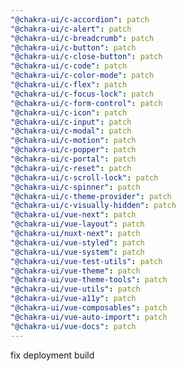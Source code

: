 ```yaml
---
"@chakra-ui/c-accordion": patch
"@chakra-ui/c-alert": patch
"@chakra-ui/c-breadcrumb": patch
"@chakra-ui/c-button": patch
"@chakra-ui/c-close-button": patch
"@chakra-ui/c-code": patch
"@chakra-ui/c-color-mode": patch
"@chakra-ui/c-flex": patch
"@chakra-ui/c-focus-lock": patch
"@chakra-ui/c-form-control": patch
"@chakra-ui/c-icon": patch
"@chakra-ui/c-input": patch
"@chakra-ui/c-modal": patch
"@chakra-ui/c-motion": patch
"@chakra-ui/c-popper": patch
"@chakra-ui/c-portal": patch
"@chakra-ui/c-reset": patch
"@chakra-ui/c-scroll-lock": patch
"@chakra-ui/c-spinner": patch
"@chakra-ui/c-theme-provider": patch
"@chakra-ui/c-visually-hidden": patch
"@chakra-ui/vue-next": patch
"@chakra-ui/vue-layout": patch
"@chakra-ui/nuxt-next": patch
"@chakra-ui/vue-styled": patch
"@chakra-ui/vue-system": patch
"@chakra-ui/vue-test-utils": patch
"@chakra-ui/vue-theme": patch
"@chakra-ui/vue-theme-tools": patch
"@chakra-ui/vue-utils": patch
"@chakra-ui/vue-a11y": patch
"@chakra-ui/vue-composables": patch
"@chakra-ui/vue-auto-import": patch
"@chakra-ui/vue-docs": patch
---
```


fix deployment build
